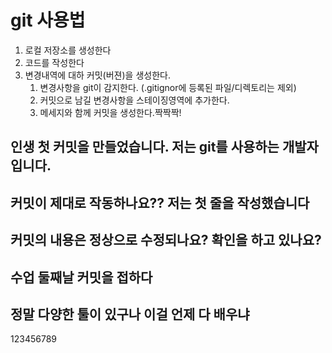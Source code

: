 # git 사용법
1. 로컬 저장소를 생성한다
2. 코드를 작성한다
3. 변경내역에 대하 커밋(버젼)을 생성한다.
   1. 변경사항을 git이 감지한다. (.gitignor에 등록된 파일/디렉토리는 제외)
   2. 커밋으로 남길 변경사항을 스테이징영역에 추가한다. 
   3. 메세지와 함께 커밋을 생성한다.짝짝짝!
   
   

## 인생 첫 커밋을 만들었습니다. 저는 git를 사용하는 개발자입니다.

## 커밋이 제대로 작동하나요?? 저는 첫 줄을 작성했습니다

## 커밋의 내용은 정상으로 수정되나요? 확인을 하고 있나요?

## 수업 둘째날 커밋을 접하다

## 정말 다양한 툴이 있구나 이걸 언제 다 배우냐


123456789
